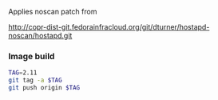 Applies noscan patch from

http://copr-dist-git.fedorainfracloud.org/git/dturner/hostapd-noscan/hostapd.git

### Image build

```bash
TAG=2.11
git tag -a $TAG
git push origin $TAG
```